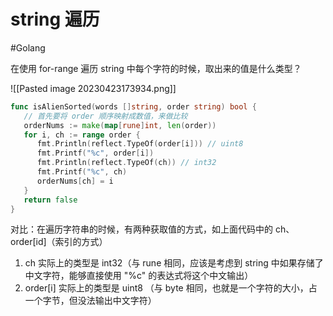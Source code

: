 # string 遍历

<!--more-->

#Golang 

在使用 for-range 遍历 string 中每个字符的时候，取出来的值是什么类型？

![[Pasted image 20230423173934.png]]
```go
func isAlienSorted(words []string, order string) bool {  
   // 首先要将 order 顺序映射成数值，来做比较  
   orderNums := make(map[rune]int, len(order))  
   for i, ch := range order {  
      fmt.Println(reflect.TypeOf(order[i])) // uint8  
      fmt.Printf("%c", order[i])  
      fmt.Println(reflect.TypeOf(ch)) // int32  
      fmt.Printf("%c", ch)  
      orderNums[ch] = i  
   }  
   return false  
}
```

对比：在遍历字符串的时候，有两种获取值的方式，如上面代码中的 ch、order[id]（索引的方式）
1. ch 实际上的类型是 int32（与 rune 相同，应该是考虑到 string 中如果存储了中文字符，能够直接使用 "%c" 的表达式将这个中文输出）
2. order[i] 实际上的类型是 uint8 （与 byte 相同，也就是一个字符的大小，占一个字节，但没法输出中文字符）
